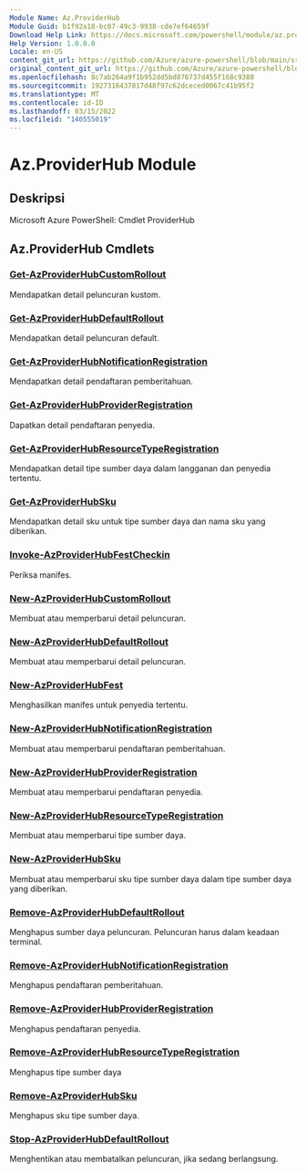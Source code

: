 ```yaml
---
Module Name: Az.ProviderHub
Module Guid: b1f92a18-bc07-49c3-9938-cde7ef64659f
Download Help Link: https://docs.microsoft.com/powershell/module/az.providerhub
Help Version: 1.0.0.0
Locale: en-US
content_git_url: https://github.com/Azure/azure-powershell/blob/main/src/ProviderHub/help/Az.ProviderHub.md
original_content_git_url: https://github.com/Azure/azure-powershell/blob/main/src/ProviderHub/help/Az.ProviderHub.md
ms.openlocfilehash: 8c7ab264a9f1b952dd5bd876737d455f168c9388
ms.sourcegitcommit: 1927316437817d48f97c62dceced0067c41b95f2
ms.translationtype: MT
ms.contentlocale: id-ID
ms.lasthandoff: 03/15/2022
ms.locfileid: "140555019"
---
```

# Az.ProviderHub Module
## Deskripsi
Microsoft Azure PowerShell: Cmdlet ProviderHub

## Az.ProviderHub Cmdlets
### [Get-AzProviderHubCustomRollout](Get-AzProviderHubCustomRollout.md)
Mendapatkan detail peluncuran kustom.

### [Get-AzProviderHubDefaultRollout](Get-AzProviderHubDefaultRollout.md)
Mendapatkan detail peluncuran default.

### [Get-AzProviderHubNotificationRegistration](Get-AzProviderHubNotificationRegistration.md)
Mendapatkan detail pendaftaran pemberitahuan.

### [Get-AzProviderHubProviderRegistration](Get-AzProviderHubProviderRegistration.md)
Dapatkan detail pendaftaran penyedia.

### [Get-AzProviderHubResourceTypeRegistration](Get-AzProviderHubResourceTypeRegistration.md)
Mendapatkan detail tipe sumber daya dalam langganan dan penyedia tertentu.

### [Get-AzProviderHubSku](Get-AzProviderHubSku.md)
Mendapatkan detail sku untuk tipe sumber daya dan nama sku yang diberikan.

### [Invoke-AzProviderHubFestCheckin](Invoke-AzProviderHubManifestCheckin.md)
Periksa manifes.

### [New-AzProviderHubCustomRollout](New-AzProviderHubCustomRollout.md)
Membuat atau memperbarui detail peluncuran.

### [New-AzProviderHubDefaultRollout](New-AzProviderHubDefaultRollout.md)
Membuat atau memperbarui detail peluncuran.

### [New-AzProviderHubFest](New-AzProviderHubManifest.md)
Menghasilkan manifes untuk penyedia tertentu.

### [New-AzProviderHubNotificationRegistration](New-AzProviderHubNotificationRegistration.md)
Membuat atau memperbarui pendaftaran pemberitahuan.

### [New-AzProviderHubProviderRegistration](New-AzProviderHubProviderRegistration.md)
Membuat atau memperbarui pendaftaran penyedia.

### [New-AzProviderHubResourceTypeRegistration](New-AzProviderHubResourceTypeRegistration.md)
Membuat atau memperbarui tipe sumber daya.

### [New-AzProviderHubSku](New-AzProviderHubSku.md)
Membuat atau memperbarui sku tipe sumber daya dalam tipe sumber daya yang diberikan.

### [Remove-AzProviderHubDefaultRollout](Remove-AzProviderHubDefaultRollout.md)
Menghapus sumber daya peluncuran.
Peluncuran harus dalam keadaan terminal.

### [Remove-AzProviderHubNotificationRegistration](Remove-AzProviderHubNotificationRegistration.md)
Menghapus pendaftaran pemberitahuan.

### [Remove-AzProviderHubProviderRegistration](Remove-AzProviderHubProviderRegistration.md)
Menghapus pendaftaran penyedia.

### [Remove-AzProviderHubResourceTypeRegistration](Remove-AzProviderHubResourceTypeRegistration.md)
Menghapus tipe sumber daya

### [Remove-AzProviderHubSku](Remove-AzProviderHubSku.md)
Menghapus sku tipe sumber daya.

### [Stop-AzProviderHubDefaultRollout](Stop-AzProviderHubDefaultRollout.md)
Menghentikan atau membatalkan peluncuran, jika sedang berlangsung.

